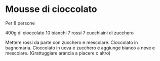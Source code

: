 # Mousse di cioccolato

Per 8 persone

400g di cioccolato
10 bianchi
7 rossi
7 cucchiaini di zucchero

Mettere rossi da parte con zucchero e mescolare.
Cioccolato in bagnomaria.
Cioccolato in uova e zucchero e aggiunge bianco a neve e mescolare.
(Grattuggiare arancia a piacere o altro)